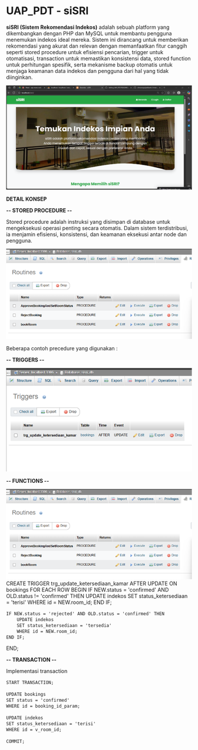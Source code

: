 # UAP_PDT - siSRI
**siSRI (Sistem Rekomendasi Indekos)** adalah sebuah platform yang dikembangkan dengan PHP dan MySQL untuk membantu pengguna menemukan indekos ideal mereka. Sistem ini dirancang untuk memberikan rekomendasi yang akurat dan relevan dengan memanfaatkan fitur canggih seperti stored procedure untuk efisiensi pencarian, trigger untuk otomatisasi, transaction untuk memastikan konsistensi data, stored function untuk perhitungan spesifik, serta mekanisme backup otomatis untuk menjaga keamanan data indekos dan pengguna dari hal yang tidak diinginkan.

<img src="assets/img/siSri.png" alt="Tampilan Web" width="1000">

**DETAIL KONSEP**

**-- STORED PROCEDURE --**

Stored procedure adalah instruksi yang disimpan di database untuk mengeksekusi operasi penting secara otomatis. Dalam sistem terdistribusi, ia menjamin efisiensi, konsistensi, dan keamanan eksekusi antar node dan pengguna.


<img src="assets/img/procedure.png" alt="Procedure" width="600">

Beberapa contoh precedure yang digunakan :


**-- TRIGGERS --**

<img src="assets/img/Trigger.png" alt="Procedure" width="600">


**-- FUNCTIONS --**


<img src="assets/img/procedure.png" alt="Procedure" width="600">
CREATE TRIGGER trg_update_ketersediaan_kamar
AFTER UPDATE ON bookings
FOR EACH ROW
BEGIN
    IF NEW.status = 'confirmed' AND OLD.status != 'confirmed' THEN
        UPDATE indekos
        SET status_ketersediaan = 'terisi'
        WHERE id = NEW.room_id;
    END IF;

    IF NEW.status = 'rejected' AND OLD.status = 'confirmed' THEN
        UPDATE indekos
        SET status_ketersediaan = 'tersedia'
        WHERE id = NEW.room_id;
    END IF;
END;



**-- TRANSACTION --**

Implementasi transaction

    START TRANSACTION;
    
    UPDATE bookings
    SET status = 'confirmed'
    WHERE id = booking_id_param;
    
    UPDATE indekos
    SET status_ketersediaan = 'terisi'
    WHERE id = v_room_id;
    
    COMMIT;


